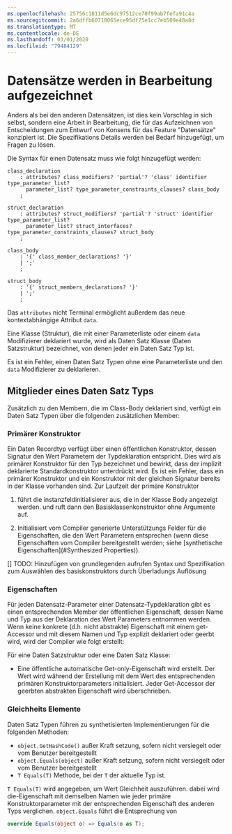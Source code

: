 ```yaml
---
ms.openlocfilehash: 25756c1811d5e6dc97512ce70f99ab7fefa91c4a
ms.sourcegitcommit: 2a6dffb60718065ece95df75e1cc7eb509e48a8d
ms.translationtype: MT
ms.contentlocale: de-DE
ms.lasthandoff: 03/01/2020
ms.locfileid: "79484129"
---
```

# <a name="records-work-in-progress"></a>Datensätze werden in Bearbeitung aufgezeichnet

Anders als bei den anderen Datensätzen, ist dies kein Vorschlag in sich selbst, sondern eine Arbeit in Bearbeitung, die für das Aufzeichnen von Entscheidungen zum Entwurf von Konsens für das Feature "Datensätze" konzipiert ist. Die Spezifikations Details werden bei Bedarf hinzugefügt, um Fragen zu lösen.

Die Syntax für einen Datensatz muss wie folgt hinzugefügt werden:

```antlr
class_declaration
    : attributes? class_modifiers? 'partial'? 'class' identifier type_parameter_list?
      parameter_list? type_parameter_constraints_clauses? class_body
    ;

struct_declaration
    : attributes? struct_modifiers? 'partial'? 'struct' identifier type_parameter_list?
      parameter_list? struct_interfaces? type_parameter_constraints_clauses? struct_body
    ;

class_body
    : '{' class_member_declarations? '}'
    | ';'
    ;

struct_body
    : '{' struct_members_declarations? '}'
    | ';'
    ;
```

Das `attributes` nicht Terminal ermöglicht außerdem das neue kontextabhängige Attribut `data`.

Eine Klasse (Struktur), die mit einer Parameterliste oder einem `data` Modifizierer deklariert wurde, wird als Daten Satz Klasse (Daten Satzstruktur) bezeichnet, von denen jeder ein Daten Satz Typ ist.

Es ist ein Fehler, einen Daten Satz Typen ohne eine Parameterliste und den `data` Modifizierer zu deklarieren.

## <a name="members-of-a-record-type"></a>Mitglieder eines Daten Satz Typs

Zusätzlich zu den Membern, die im Class-Body deklariert sind, verfügt ein Daten Satz Typen über die folgenden zusätzlichen Member:

### <a name="primary-constructor"></a>Primärer Konstruktor

Ein Daten Recordtyp verfügt über einen öffentlichen Konstruktor, dessen Signatur den Wert Parametern der Typdeklaration entspricht. Dies wird als primärer Konstruktor für den Typ bezeichnet und bewirkt, dass der implizit deklarierte Standardkonstruktor unterdrückt wird. Es ist ein Fehler, dass ein primärer Konstruktor und ein Konstruktor mit der gleichen Signatur bereits in der Klasse vorhanden sind.
Zur Laufzeit der primäre Konstruktor 

1. führt die instanzfeldinitialisierer aus, die in der Klasse Body angezeigt werden. und ruft dann den Basisklassenkonstruktor ohne Argumente auf.

1. Initialisiert vom Compiler generierte Unterstützungs Felder für die Eigenschaften, die den Wert Parametern entsprechen (wenn diese Eigenschaften vom Compiler bereitgestellt werden; siehe [synthetische Eigenschaften](#Synthesized Properties)).


[] TODO: Hinzufügen von grundlegenden aufrufen Syntax und Spezifikation zum Auswählen des basiskonstruktors durch Überladungs Auflösung

### <a name="properties"></a>Eigenschaften

Für jeden Datensatz-Parameter einer Datensatz-Typdeklaration gibt es einen entsprechenden Member der öffentlichen Eigenschaft, dessen Name und Typ aus der Deklaration des Wert Parameters entnommen werden. Wenn keine konkrete (d.h. nicht abstrakte) Eigenschaft mit einem get-Accessor und mit diesem Namen und Typ explizit deklariert oder geerbt wird, wird der Compiler wie folgt erstellt:

Für eine Daten Satzstruktur oder eine Daten Satz Klasse:

* Eine öffentliche automatische Get-only-Eigenschaft wird erstellt. Der Wert wird während der Erstellung mit dem Wert des entsprechenden primären Konstruktorparameters initialisiert. Jeder Get-Accessor der geerbten abstrakten Eigenschaft wird überschrieben.

### <a name="equality-members"></a>Gleichheits Elemente

Daten Satz Typen führen zu synthetisierten Implementierungen für die folgenden Methoden:

* `object.GetHashCode()` außer Kraft setzung, sofern nicht versiegelt oder vom Benutzer bereitgestellt
* `object.Equals(object)` außer Kraft setzung, sofern nicht versiegelt oder vom Benutzer bereitgestellt
* `T Equals(T)` Methode, bei der `T` der aktuelle Typ ist.

`T Equals(T)` wird angegeben, um Wert Gleichheit auszuführen. dabei wird die-Eigenschaft mit demselben Namen wie jeder primäre Konstruktorparameter mit der entsprechenden Eigenschaft des anderen Typs verglichen.
`object.Equals` führt die Entsprechung von

```C#
override Equals(object o) => Equals(o as T);
```
